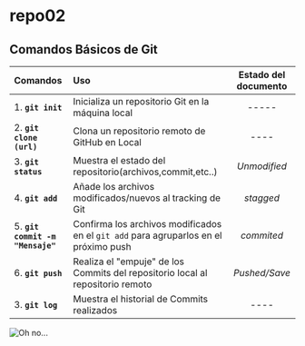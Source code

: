 # repo02
## Comandos Básicos de Git
|Comandos |Uso | Estado del documento
|:--- |:---- |:----:
|1. **`git init`**|Inicializa un repositorio Git en la máquina local| -----
|2. **`git clone (url)`**|Clona un repositorio remoto de GitHub en Local| ----
|3. **`git status`**|Muestra el estado del repositorio(archivos,commit,etc..)| *Unmodified*
|4. **`git add`**|Añade los archivos modificados/nuevos al tracking de Git| *stagged*
|5. **`git commit -m "Mensaje"`**|Confirma los archivos modificados en el `git add` para agruparlos en el próximo push| *commited*
|6. **`git push`**|Realiza el "empuje" de los Commits del repositorio local al repositorio remoto| *Pushed/Save*
|3. **`git log`**|Muestra el historial de Commits realizados| ----

![](https://memegenerator.net/img/instances/72473371.jpg "Oh no...")